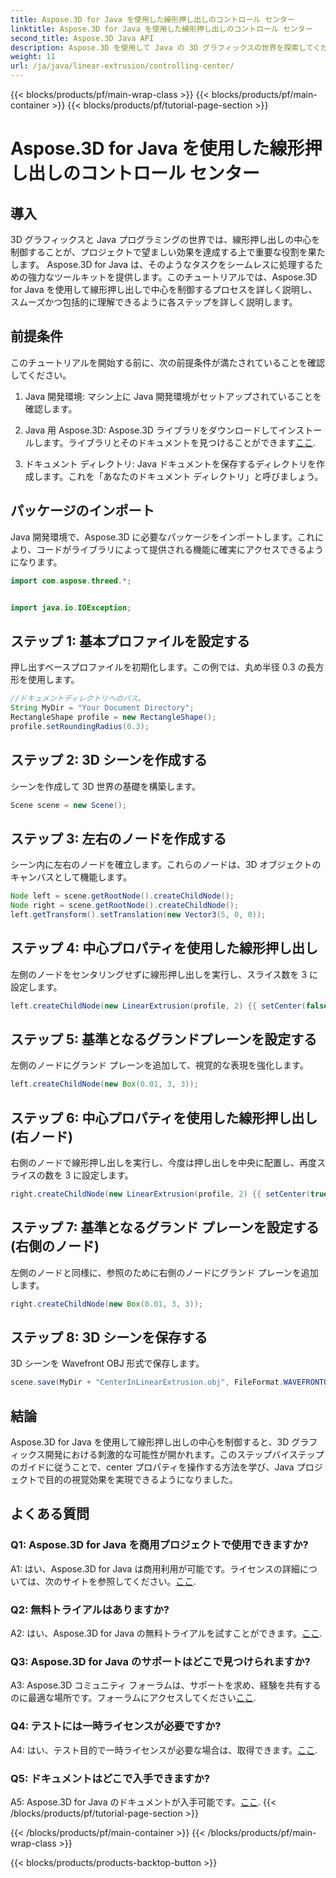 ```yaml
---
title: Aspose.3D for Java を使用した線形押し出しのコントロール センター
linktitle: Aspose.3D for Java を使用した線形押し出しのコントロール センター
second_title: Aspose.3D Java API
description: Aspose.3D を使用して Java の 3D グラフィックスの世界を探索してください。直線押し出しの中心を簡単に制御します。
weight: 11
url: /ja/java/linear-extrusion/controlling-center/
---
```


{{< blocks/products/pf/main-wrap-class >}}
{{< blocks/products/pf/main-container >}}
{{< blocks/products/pf/tutorial-page-section >}}

# Aspose.3D for Java を使用した線形押し出しのコントロール センター

## 導入

3D グラフィックスと Java プログラミングの世界では、線形押し出しの中心を制御することが、プロジェクトで望ましい効果を達成する上で重要な役割を果たします。 Aspose.3D for Java は、そのようなタスクをシームレスに処理するための強力なツールキットを提供します。このチュートリアルでは、Aspose.3D for Java を使用して線形押し出しで中心を制御するプロセスを詳しく説明し、スムーズかつ包括的に理解できるように各ステップを詳しく説明します。

## 前提条件

このチュートリアルを開始する前に、次の前提条件が満たされていることを確認してください。

1. Java 開発環境: マシン上に Java 開発環境がセットアップされていることを確認します。

2.  Java 用 Aspose.3D: Aspose.3D ライブラリをダウンロードしてインストールします。ライブラリとそのドキュメントを見つけることができます[ここ](https://reference.aspose.com/3d/java/).

3. ドキュメント ディレクトリ: Java ドキュメントを保存するディレクトリを作成します。これを「あなたのドキュメント ディレクトリ」と呼びましょう。

## パッケージのインポート

Java 開発環境で、Aspose.3D に必要なパッケージをインポートします。これにより、コードがライブラリによって提供される機能に確実にアクセスできるようになります。

```java
import com.aspose.threed.*;


import java.io.IOException;
```

## ステップ 1: 基本プロファイルを設定する

押し出すベースプロファイルを初期化します。この例では、丸め半径 0.3 の長方形を使用します。

```java
//ドキュメントディレクトリへのパス。
String MyDir = "Your Document Directory";
RectangleShape profile = new RectangleShape();
profile.setRoundingRadius(0.3);
```

## ステップ 2: 3D シーンを作成する

シーンを作成して 3D 世界の基礎を構築します。

```java
Scene scene = new Scene();
```

## ステップ 3: 左右のノードを作成する

シーン内に左右のノードを確立します。これらのノードは、3D オブジェクトのキャンバスとして機能します。

```java
Node left = scene.getRootNode().createChildNode();
Node right = scene.getRootNode().createChildNode();
left.getTransform().setTranslation(new Vector3(5, 0, 0));
```

## ステップ 4: 中心プロパティを使用した線形押し出し

左側のノードをセンタリングせずに線形押し出しを実行し、スライス数を 3 に設定します。

```java
left.createChildNode(new LinearExtrusion(profile, 2) {{ setCenter(false); setSlices(3); }});
```

## ステップ 5: 基準となるグランドプレーンを設定する

左側のノードにグランド プレーンを追加して、視覚的な表現を強化します。

```java
left.createChildNode(new Box(0.01, 3, 3));
```

## ステップ 6: 中心プロパティを使用した線形押し出し (右ノード)

右側のノードで線形押し出しを実行し、今度は押し出しを中央に配置し、再度スライスの数を 3 に設定します。

```java
right.createChildNode(new LinearExtrusion(profile, 2) {{ setCenter(true); setSlices(3); }});
```

## ステップ 7: 基準となるグランド プレーンを設定する (右側のノード)

左側のノードと同様に、参照のために右側のノードにグランド プレーンを追加します。

```java
right.createChildNode(new Box(0.01, 3, 3));
```

## ステップ 8: 3D シーンを保存する

3D シーンを Wavefront OBJ 形式で保存します。

```java
scene.save(MyDir + "CenterInLinearExtrusion.obj", FileFormat.WAVEFRONTOBJ);
```

## 結論

Aspose.3D for Java を使用して線形押し出しの中心を制御すると、3D グラフィックス開発における刺激的な可能性が開かれます。このステップバイステップのガイドに従うことで、center プロパティを操作する方法を学び、Java プロジェクトで目的の視覚効果を実現できるようになりました。

## よくある質問

### Q1: Aspose.3D for Java を商用プロジェクトで使用できますか?

 A1: はい、Aspose.3D for Java は商用利用が可能です。ライセンスの詳細については、次のサイトを参照してください。[ここ](https://purchase.aspose.com/buy).

### Q2: 無料トライアルはありますか?

 A2: はい、Aspose.3D for Java の無料トライアルを試すことができます。[ここ](https://releases.aspose.com/).

### Q3: Aspose.3D for Java のサポートはどこで見つけられますか?

 A3: Aspose.3D コミュニティ フォーラムは、サポートを求め、経験を共有するのに最適な場所です。フォーラムにアクセスしてください[ここ](https://forum.aspose.com/c/3d/18).

### Q4: テストには一時ライセンスが必要ですか?

A4: はい、テスト目的で一時ライセンスが必要な場合は、取得できます。[ここ](https://purchase.aspose.com/temporary-license/).

### Q5: ドキュメントはどこで入手できますか?

 A5: Aspose.3D for Java のドキュメントが入手可能です。[ここ](https://reference.aspose.com/3d/java/).
{{< /blocks/products/pf/tutorial-page-section >}}

{{< /blocks/products/pf/main-container >}}
{{< /blocks/products/pf/main-wrap-class >}}

{{< blocks/products/products-backtop-button >}}
